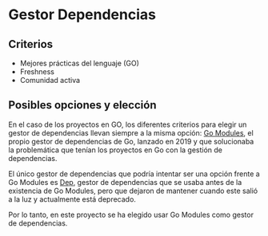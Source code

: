 # Gestor Dependencias

## Criterios

- Mejores prácticas del lenguaje (GO)
- Freshness
- Comunidad activa

## Posibles opciones y elección

En el caso de los proyectos en GO, los diferentes criterios para elegir un gestor de dependencias llevan siempre a la misma opción: [Go Modules](https://go.dev/blog/using-go-modules), el propio gestor de dependencias de Go, lanzado en 2019 y que solucionaba la problemática que tenían los proyectos en Go con la gestión de dependencias.

El único gestor de dependencias que podría intentar ser una opción frente a Go Modules es [Dep](https://github.com/golang/dep), gestor de dependencias que se usaba antes de la existencia de Go Modules, pero que dejaron de mantener cuando este salió a la luz y actualmente está deprecado.

Por lo tanto, en este proyecto se ha elegido usar Go Modules como gestor de dependencias.